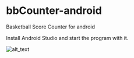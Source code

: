 # bbCounter-android
Basketball Score Counter for android

Install Android Studio and start the program with it.

![alt_text](https://scontent-vie1-1.xx.fbcdn.net/v/t1.15752-9/60547983_686360781796200_4003920671137595392_n.png?_nc_cat=100&_nc_ht=scontent-vie1-1.xx&oh=9e0e422341960415cad74fc8af7526b4&oe=5D633070)
